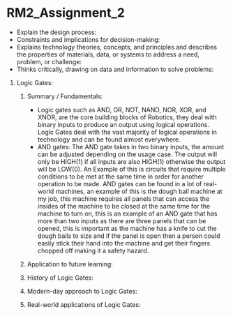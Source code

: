 # RM2_Assignment_2
   * Explain the design process:
   * Constraints and implications for decision-making:
   * Explains technology theories, concepts, and principles and describes the properties of materials, data, or systems to address a need, problem, or challenge:
   * Thinks critically, drawing on data and information to solve problems:

1. Logic Gates:
    1. Summary / Fundamentals:
        * Logic gates such as AND, OR, NOT, NAND, NOR, XOR, and XNOR, are the core building blocks of Robotics, they deal with binary inputs to produce an output using logical operations. Logic Gates deal with the vast majority of logical operations in technology and can be found almost everywhere.
        * AND gates: The AND gate takes in two binary inputs, the amount can be adjusted depending on the usage case. The output will only be HIGH(1) if all inputs are also HIGH(1) otherwise the output will be LOW(0). An Example of this is circuits that require multiple conditions to be met at the same time in order for another operation to be made. AND gates can be found in a lot of real-world machines, an example of this is the dough ball machine at my job, this machine requires all panels that can access the insides of the machine to be closed at the same time for the machine to turn on, this is an example of an AND gate that has more than two inputs as there are three panels that can be opened, this is important as the machine has a knife to cut the dough balls to size and if the panel is open then a person could easily stick their hand into the machine and get their fingers chopped off making it a safety hazard.
          
    2. Application to future learning:
   
    3. History of Logic Gates:
   
    4. Modern-day approach to Logic Gates:
    
    5. Real-world applications of Logic Gates: 
